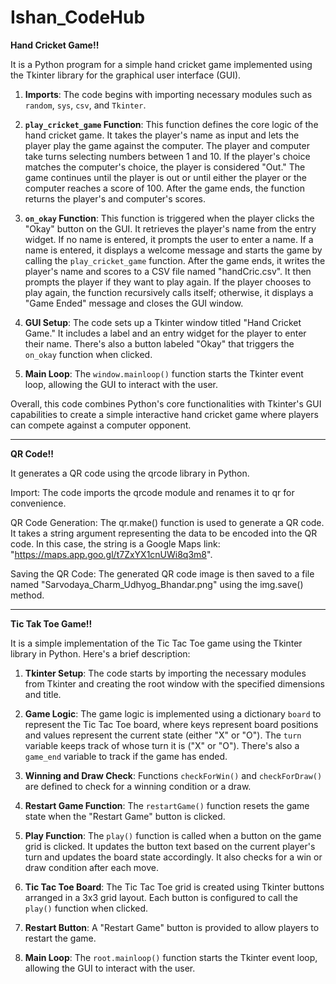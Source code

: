 # Ishan_CodeHub
**Hand Cricket Game!!**

It is a Python program for a simple hand cricket game implemented using the Tkinter library for the graphical user interface (GUI).

1. **Imports**: The code begins with importing necessary modules such as `random`, `sys`, `csv`, and `Tkinter`.

2. **`play_cricket_game` Function**: This function defines the core logic of the hand cricket game. It takes the player's name as input and lets the player play the game against the computer. The player and computer take turns selecting numbers between 1 and 10. If the player's choice matches the computer's choice, the player is considered "Out." The game continues until the player is out or until either the player or the computer reaches a score of 100. After the game ends, the function returns the player's and computer's scores.

3. **`on_okay` Function**: This function is triggered when the player clicks the "Okay" button on the GUI. It retrieves the player's name from the entry widget. If no name is entered, it prompts the user to enter a name. If a name is entered, it displays a welcome message and starts the game by calling the `play_cricket_game` function. After the game ends, it writes the player's name and scores to a CSV file named "handCric.csv". It then prompts the player if they want to play again. If the player chooses to play again, the function recursively calls itself; otherwise, it displays a "Game Ended" message and closes the GUI window.

4. **GUI Setup**: The code sets up a Tkinter window titled "Hand Cricket Game." It includes a label and an entry widget for the player to enter their name. There's also a button labeled "Okay" that triggers the `on_okay` function when clicked.

5. **Main Loop**: The `window.mainloop()` function starts the Tkinter event loop, allowing the GUI to interact with the user.

Overall, this code combines Python's core functionalities with Tkinter's GUI capabilities to create a simple interactive hand cricket game where players can compete against a computer opponent.

----------------------------------------------------------------------------------------------------------------------------------------------------------------------------------------------------------------------------

**QR Code!!**

It generates a QR code using the qrcode library in Python.

Import: The code imports the qrcode module and renames it to qr for convenience.

QR Code Generation: The qr.make() function is used to generate a QR code. It takes a string argument representing the data to be encoded into the QR code. In this case, the string is a Google Maps link: "https://maps.app.goo.gl/t7ZxYX1cnUWi8q3m8".

Saving the QR Code: The generated QR code image is then saved to a file named "Sarvodaya_Charm_Udhyog_Bhandar.png" using the img.save() method.


----------------------------------------------------------------------------------------------------------------------------------------------------------------------------------------------------------------------------


**Tic Tak Toe Game!!**

It is a simple implementation of the Tic Tac Toe game using the Tkinter library in Python. Here's a brief description:

1. **Tkinter Setup**: The code starts by importing the necessary modules from Tkinter and creating the root window with the specified dimensions and title.

2. **Game Logic**: The game logic is implemented using a dictionary `board` to represent the Tic Tac Toe board, where keys represent board positions and values represent the current state (either "X" or "O"). The `turn` variable keeps track of whose turn it is ("X" or "O"). There's also a `game_end` variable to track if the game has ended.

3. **Winning and Draw Check**: Functions `checkForWin()` and `checkForDraw()` are defined to check for a winning condition or a draw.

4. **Restart Game Function**: The `restartGame()` function resets the game state when the "Restart Game" button is clicked.

5. **Play Function**: The `play()` function is called when a button on the game grid is clicked. It updates the button text based on the current player's turn and updates the board state accordingly. It also checks for a win or draw condition after each move.

6. **Tic Tac Toe Board**: The Tic Tac Toe grid is created using Tkinter buttons arranged in a 3x3 grid layout. Each button is configured to call the `play()` function when clicked.

7. **Restart Button**: A "Restart Game" button is provided to allow players to restart the game.

8. **Main Loop**: The `root.mainloop()` function starts the Tkinter event loop, allowing the GUI to interact with the user.
